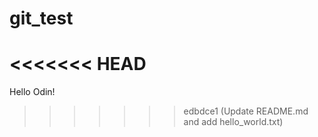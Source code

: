 # git_test
<<<<<<< HEAD
=======
Hello Odin!

>>>>>>> edbdce1 (Update README.md and add hello_world.txt)
